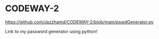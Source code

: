# CODEWAY-2

https://github.com/Jazzhamd/CODEWAY-2/blob/main/pswdGenerator.py

Link to my password generator using python!
